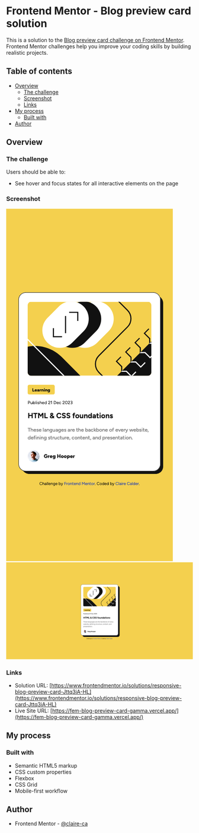 # Frontend Mentor - Blog preview card solution

This is a solution to the [Blog preview card challenge on Frontend Mentor](https://www.frontendmentor.io/challenges/blog-preview-card-ckPaj01IcS). Frontend Mentor challenges help you improve your coding skills by building realistic projects.

## Table of contents

- [Overview](#overview)
  - [The challenge](#the-challenge)
  - [Screenshot](#screenshot)
  - [Links](#links)
- [My process](#my-process)
  - [Built with](#built-with)
- [Author](#author)

## Overview

### The challenge

Users should be able to:

- See hover and focus states for all interactive elements on the page

### Screenshot

![](screenshots/mobile.png)
![](screenshots/desktop.png)

### Links

- Solution URL: [https://www.frontendmentor.io/solutions/responsive-blog-preview-card-Jttq3iA-HL](https://www.frontendmentor.io/solutions/responsive-blog-preview-card-Jttq3iA-HL)
- Live Site URL: [https://fem-blog-preview-card-gamma.vercel.app/](https://fem-blog-preview-card-gamma.vercel.app/)

## My process

### Built with

- Semantic HTML5 markup
- CSS custom properties
- Flexbox
- CSS Grid
- Mobile-first workflow

## Author

- Frontend Mentor - [@claire-ca](https://www.frontendmentor.io/profile/claire-ca)
